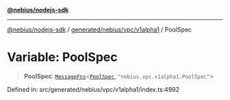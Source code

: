 [**@nebius/nodejs-sdk**](../../../../../README.md)

***

[@nebius/nodejs-sdk](../../../../../README.md) / [generated/nebius/vpc/v1alpha1](../README.md) / PoolSpec

# Variable: PoolSpec

> **PoolSpec**: [`MessageFns`](../../../../../runtime/protos/core/interfaces/MessageFns.md)\<[`PoolSpec`](../interfaces/PoolSpec.md), `"nebius.vpc.v1alpha1.PoolSpec"`\>

Defined in: src/generated/nebius/vpc/v1alpha1/index.ts:4992
